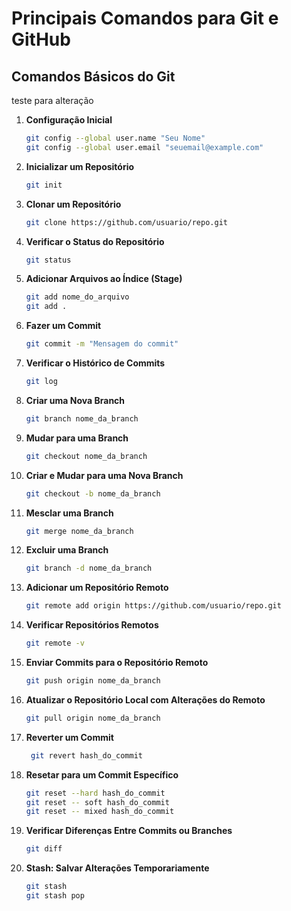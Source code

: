 # Principais Comandos para Git e GitHub

## Comandos Básicos do Git

 teste para alteração

1. **Configuração Inicial**
   ```bash
   git config --global user.name "Seu Nome"
   git config --global user.email "seuemail@example.com"

2. **Inicializar um Repositório**
   ```bash
   git init

3. **Clonar um Repositório**
   ```bash
   git clone https://github.com/usuario/repo.git  

4. **Verificar o Status do Repositório**
   ```bash
   git status

5. **Adicionar Arquivos ao Índice (Stage)** 
    ```bash
    git add nome_do_arquivo
    git add .  

6. **Fazer um Commit**    
    ```bash
    git commit -m "Mensagem do commit"

7.  **Verificar o Histórico de Commits** 
     ```bash
     git log

8.   **Criar uma Nova Branch**   
     ```bash
     git branch nome_da_branch

9.    **Mudar para uma Branch**   
       ```bash
      git checkout nome_da_branch

10.   **Criar e Mudar para uma Nova Branch**
      ```bash
      git checkout -b nome_da_branch

11. **Mesclar uma Branch**
      ```bash
      git merge nome_da_branch

12. **Excluir uma Branch**
     ```bash
     git branch -d nome_da_branch

13. **Adicionar um Repositório Remoto**   
     ```bash
     git remote add origin https://github.com/usuario/repo.git

14. **Verificar Repositórios Remotos**
     ```bash
     git remote -v

15. **Enviar Commits para o Repositório Remoto**
    ```bash
    git push origin nome_da_branch

16. **Atualizar o Repositório Local com Alterações do Remoto** 
     ```bash
     git pull origin nome_da_branch

17. **Reverter um Commit** 
     ```bash 
      git revert hash_do_commit

18. **Resetar para um Commit Específico**
     ```bash
     git reset --hard hash_do_commit
     git reset -- soft hash_do_commit
     git reset -- mixed hash_do_commit

 19. **Verificar Diferenças Entre Commits ou Branches**    
      ```bash
      git diff

 20. **Stash: Salvar Alterações Temporariamente**
     ```bash
     git stash
     git stash pop